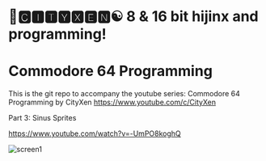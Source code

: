 # 🌆🅲🅸🆃🆈🆇🅴🅽☯️ 8 & 16 bit hijinx and programming!

# Commodore 64 Programming

This is the git repo to accompany the youtube series: Commodore 64 Programming by CityXen https://www.youtube.com/c/CityXen

Part 3: Sinus Sprites

https://www.youtube.com/watch?v=-UmPO8koghQ

![screen1](https://raw.githubusercontent.com/cityxen/Commodore64_Programming/master/Part3%20-%20Sinus%20Sprites/images/screen1.jpg)
